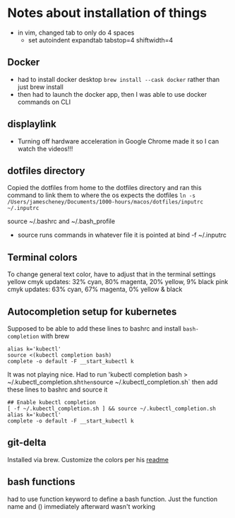 # Notes about installation of things
- in vim, changed tab to only do 4 spaces
    - set autoindent expandtab tabstop=4 shiftwidth=4
## Docker
- had to install docker desktop `brew install --cask docker` rather than just brew install
- then had to launch the docker app, then I was able to use docker commands on CLI
## displaylink
- Turning off hardware acceleration in Google Chrome made it so I can watch the videos!!!

## dotfiles directory
Copied the dotfiles from home to the dotfiles directory and ran this command to link them to where the os expects the dotfiles
`ln -s /Users/jamescheney/Documents/1000-hours/macos/dotfiles/inputrc ~/.inputrc`

source ~/.bashrc and ~/.bash_profile
- source runs commands in whatever file it is pointed at
bind -f ~/.inputrc

## Terminal colors
To change general text color, have to adjust that in the terminal settings
yellow cmyk updates: 32% cyan, 80% magenta, 20% yellow, 9% black
pink cmyk updates: 63% cyan, 67% magenta, 0% yellow & black

## Autocompletion setup for kubernetes
Supposed to be able to add these lines to bashrc and install `bash-completion` with brew
```
alias k='kubectl'
source <(kubectl completion bash)
complete -o default -F __start_kubectl k
```

It was not playing nice. Had to run 'kubectl completion bash > ~/.kubectl_completion.sh` then `source ~/.kubectl_completion.sh` then add these lines to bashrc and source it
```
## Enable kubectl completion
[ -f ~/.kubectl_completion.sh ] && source ~/.kubectl_completion.sh
alias k='kubectl'
complete -o default -F __start_kubectl k
```

## git-delta
Installed via brew. Customize the colors per his [readme](https://dandavison.github.io/delta/custom-themes.html)

## bash functions
had to use function keyword to define a bash function. Just the function name and () immediately afterward wasn't working
